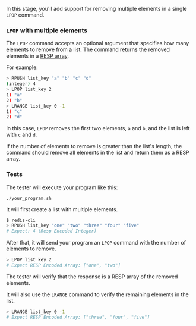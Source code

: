 In this stage, you'll add support for removing multiple elements in a single `LPOP` command.

### `LPOP` with multiple elements

The `LPOP` command accepts an optional argument that specifies how many elements to remove from a list. The command returns the removed elements in a [RESP array](https://redis.io/docs/latest/develop/reference/protocol-spec/#arrays).

For example:

```bash
> RPUSH list_key "a" "b" "c" "d"
(integer) 4
> LPOP list_key 2
1) "a"
2) "b"
> LRANGE list_key 0 -1
1) "c"
2) "d"
```

In this case, `LPOP` removes the first two elements, `a` and `b`, and the list is left with `c` and `d`. 

If the number of elements to remove is greater than the list's length, the command should remove all elements in the list and return them as a RESP array.

### Tests

The tester will execute your program like this:

```
./your_program.sh
```

It will first create a list with multiple elements.

```bash
$ redis-cli
> RPUSH list_key "one" "two" "three" "four" "five"
# Expect: 4 (Resp Encoded Integer)
```

After that, it will send your program an `LPOP` command with the number of elements to remove.

```bash
> LPOP list_key 2
# Expect RESP Encoded Array: ["one", "two"]
```

The tester will verify that the response is a RESP array of the removed elements.

It will also use the `LRANGE` command to verify the remaining elements in the list.

```bash
> LRANGE list_key 0 -1
# Expect RESP Encoded Array: ["three", "four", "five"]
``` 
